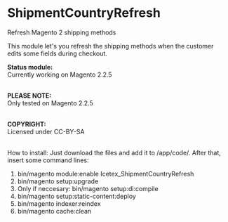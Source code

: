 # ShipmentCountryRefresh
Refresh Magento 2 shipping methods 

This module let's you refresh the shipping methods when the customer edits some fields during checkout.

**Status module:**<br />
Currently working on Magento 2.2.5<br /><br />

**PLEASE NOTE:**<br />
Only tested on Magento 2.2.5<br /><br />

**COPYRIGHT:**<br />
Licensed under CC-BY-SA<br /><br />

How to install:
Just download the files and add it to /app/code/. 
After that, insert some command lines:
1. bin/magento module:enable Icetex_ShipmentCountryRefresh
2. bin/magento setup:upgrade
3. Only if neccesary: bin/magento setup:di:compile
4. bin/magento setup:static-content:deploy
5. bin/magento indexer:reindex
6. bin/magento cache:clean
